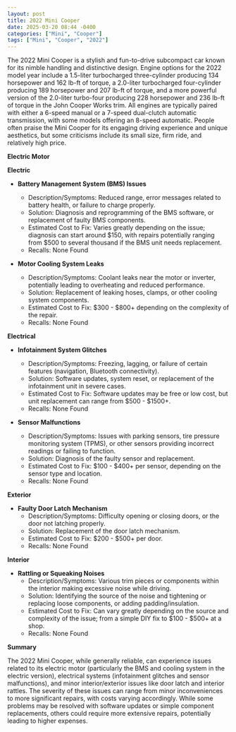 ```yaml
---
layout: post
title: 2022 Mini Cooper
date: 2025-03-20 08:44 -0400
categories: ["Mini", "Cooper"]
tags: ["Mini", "Cooper", "2022"]
---
```

The 2022 Mini Cooper is a stylish and fun-to-drive subcompact car known for its nimble handling and distinctive design. Engine options for the 2022 model year include a 1.5-liter turbocharged three-cylinder producing 134 horsepower and 162 lb-ft of torque, a 2.0-liter turbocharged four-cylinder producing 189 horsepower and 207 lb-ft of torque, and a more powerful version of the 2.0-liter turbo-four producing 228 horsepower and 236 lb-ft of torque in the John Cooper Works trim. All engines are typically paired with either a 6-speed manual or a 7-speed dual-clutch automatic transmission, with some models offering an 8-speed automatic. People often praise the Mini Cooper for its engaging driving experience and unique aesthetics, but some criticisms include its small size, firm ride, and relatively high price.

**Electric Motor**

**Electric**
*   **Battery Management System (BMS) Issues**
    *   Description/Symptoms: Reduced range, error messages related to battery health, or failure to charge properly.
    *   Solution: Diagnosis and reprogramming of the BMS software, or replacement of faulty BMS components.
    *   Estimated Cost to Fix: Varies greatly depending on the issue; diagnosis can start around $150, with repairs potentially ranging from $500 to several thousand if the BMS unit needs replacement.
    *   Recalls: None Found

*   **Motor Cooling System Leaks**
    *   Description/Symptoms: Coolant leaks near the motor or inverter, potentially leading to overheating and reduced performance.
    *   Solution: Replacement of leaking hoses, clamps, or other cooling system components.
    *   Estimated Cost to Fix: $300 - $800+ depending on the complexity of the repair.
    *   Recalls: None Found

**Electrical**

*   **Infotainment System Glitches**
    *   Description/Symptoms: Freezing, lagging, or failure of certain features (navigation, Bluetooth connectivity).
    *   Solution: Software updates, system reset, or replacement of the infotainment unit in severe cases.
    *   Estimated Cost to Fix: Software updates may be free or low cost, but unit replacement can range from $500 - $1500+.
    *   Recalls: None Found

*   **Sensor Malfunctions**
    *   Description/Symptoms: Issues with parking sensors, tire pressure monitoring system (TPMS), or other sensors providing incorrect readings or failing to function.
    *   Solution: Diagnosis of the faulty sensor and replacement.
    *   Estimated Cost to Fix: $100 - $400+ per sensor, depending on the sensor type and location.
    *   Recalls: None Found

**Exterior**

*   **Faulty Door Latch Mechanism**
    *   Description/Symptoms: Difficulty opening or closing doors, or the door not latching properly.
    *   Solution: Replacement of the door latch mechanism.
    *   Estimated Cost to Fix: $200 - $500+ per door.
    *   Recalls: None Found

**Interior**

*   **Rattling or Squeaking Noises**
    *   Description/Symptoms: Various trim pieces or components within the interior making excessive noise while driving.
    *   Solution: Identifying the source of the noise and tightening or replacing loose components, or adding padding/insulation.
    *   Estimated Cost to Fix: Can vary greatly depending on the source and complexity of the issue; from a simple DIY fix to $100 - $500+ at a shop.
    *   Recalls: None Found

**Summary**

The 2022 Mini Cooper, while generally reliable, can experience issues related to its electric motor (particularly the BMS and cooling system in the electric version), electrical systems (infotainment glitches and sensor malfunctions), and minor interior/exterior issues like door latch and interior rattles. The severity of these issues can range from minor inconveniences to more significant repairs, with costs varying accordingly. While some problems may be resolved with software updates or simple component replacements, others could require more extensive repairs, potentially leading to higher expenses.

